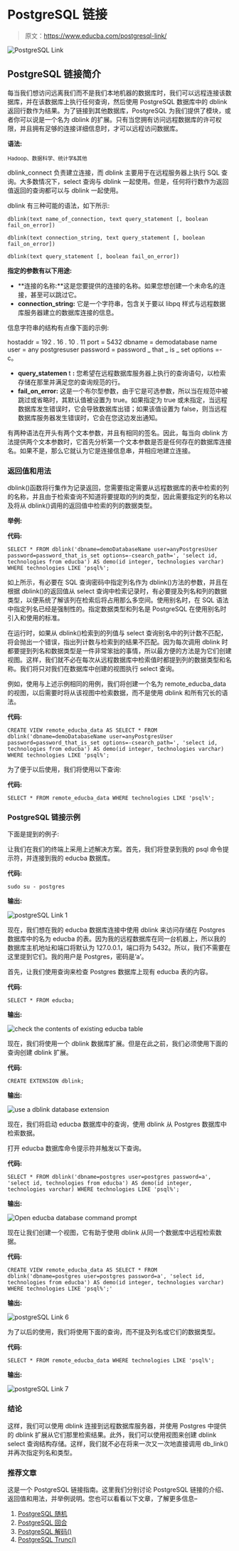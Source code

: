 # PostgreSQL 链接

> 原文：<https://www.educba.com/postgresql-link/>

![PostgreSQL Link](img/578d9e358362e5d2c8a8551b68d18821.png)



## PostgreSQL 链接简介

每当我们想访问远离我们而不是我们本地机器的数据库时，我们可以远程连接该数据库，并在该数据库上执行任何查询，然后使用 PostgreSQL 数据库中的 dblink 返回行数作为结果。为了链接到其他数据库，PostgreSQL 为我们提供了模块，或者你可以说是一个名为 dblink 的扩展。只有当您拥有访问远程数据库的许可权限，并且拥有足够的连接详细信息时，才可以远程访问数据库。

**语法:**

<small>Hadoop、数据科学、统计学&其他</small>

dblink_connect 负责建立连接，而 dblink 主要用于在远程服务器上执行 SQL 查询。大多数情况下，select 查询与 dblink 一起使用。但是，任何将行数作为返回值返回的查询都可以与 dblink 一起使用。

dblink 有三种可能的语法，如下所示:

`dblink(text name_of_connection, text query_statement [, boolean fail_on_error])`

`dblink(text connection_string, text query_statement [, boolean fail_on_error])`

`dblink(text query_statement [, boolean fail_on_error])`

**指定的参数有以下用途:**

*   **连接的名称:**这是您要提供的连接的名称。如果您想创建一个未命名的连接，甚至可以跳过它。
*   **connection_string:** 它是一个字符串，包含关于要以 libpq 样式与远程数据库服务器建立的数据库连接的信息。

信息字符串的结构有点像下面的示例:

hostaddr = 192 . 16 . 10 . 11 port = 5432 dbname = demodatabase name user = any postgresuser password = password _ that _ is _ set options =-c。

*   **query_statemen** t **:** 您希望在远程数据库服务器上执行的查询语句，以检索存储在那里并满足您的查询规范的行。
*   **fail_on_error:** 这是一个布尔型参数，由于它是可选参数，所以当在规范中被跳过或省略时，其默认值被设置为 true。如果指定为 true 或未指定，当远程数据库发生错误时，它会导致数据库出错；如果该值设置为 false，则当远程数据库服务器发生错误时，它会在您这边发出通知。

有两种语法在开头有两个文本参数，并且有相同的签名。因此，每当向 dblink 方法提供两个文本参数时，它首先分析第一个文本参数是否是任何存在的数据库连接名。如果不是，那么它就认为它是连接信息串，并相应地建立连接。

### 返回值和用法

dblink()函数将行集作为记录返回，您需要指定需要从远程数据库的表中检索的列的名称，并且由于检索查询不知道将要提取的列的类型，因此需要指定列的名称以及将从 dblink()调用的返回值中检索的列的数据类型。

**举例:**

**代码:**

`SELECT *
FROM dblink('dbname=demoDatabaseName user=anyPostgresUser password=password_that_is_set options=-csearch_path=',
'select id, technologies from educba')
AS demo(id integer, technologies varchar)
WHERE technologies LIKE 'psql%';`

如上所示，有必要在 SQL 查询密码中指定列名作为 dblink()方法的参数，并且在根据 dblink()的返回值从 select 查询中检索记录时，有必要提及列名和列的数据类型，以便系统了解该列在检索后将占用那么多空间。使用别名时，在 SQL 语法中指定列名已经是强制性的。指定数据类型和列名是 PostgreSQL 在使用别名时引入和使用的标准。

在运行时，如果从 dblink()检索到的列值与 select 查询别名中的列计数不匹配，将会抛出一个错误，指出列计数与检索到的结果不匹配。因为每次调用 dblink 时都要提到列名和数据类型是一件非常笨拙的事情，所以最方便的方法是为它们创建视图。这样，我们就不必在每次从远程数据库中检索值时都提到列的数据类型和名称。我们将只对我们在数据库中创建的视图执行 select 查询。

例如，使用与上述示例相同的用例，我们将创建一个名为 remote_educba_data 的视图，以后需要时将从该视图中检索数据，而不是使用 dblink 和所有冗长的语法。

**代码:**

`CREATE VIEW remote_educba_data AS
SELECT *
FROM dblink('dbname=demoDatabaseName user=anyPostgresUser password=password_that_is_set options=-csearch_path=',
'select id, technologies from educba')
AS demo(id integer, technologies varchar)
WHERE technologies LIKE 'psql%';`

为了便于以后使用，我们将使用以下查询:

**代码:**

`SELECT * FROM remote_educba_data WHERE technologies LIKE 'psql%';`

### PostgreSQL 链接示例

下面是提到的例子:

让我们在我们的终端上采用上述解决方案。首先，我们将登录到我的 psql 命令提示符，并连接到我的 educba 数据库。

**代码:**

`sudo su - postgres`

**输出:**

![postgreSQL Link 1](img/c847ad61cdc91de364c5c13fc073a137.png)



现在，我们想在我的 educba 数据库连接中使用 dblink 来访问存储在 Postgres 数据库中的名为 educba 的表。因为我的远程数据库在同一台机器上，所以我的数据库主机地址和端口将默认为 127.0.0.1，端口将为 5432。所以，我们不需要在这里提到它们。我的用户是 Postgres，密码是‘a’。

首先，让我们使用查询来检查 Postgres 数据库上现有 educba 表的内容。

**代码:**

`SELECT * FROM educba;`

**输出:**

![check the contents of existing educba table](img/ce8df525a2607df72e95443b4e847f23.png)



现在，我们将使用一个 dblink 数据库扩展。但是在此之前，我们必须使用下面的查询创建 dblink 扩展。

**代码:**

`CREATE EXTENSION dblink;`

**输出:**

![use a dblink database extension](img/5d4ac5e89be6455c2d5970a5fbc63187.png)



现在，我们将启动 educba 数据库中的查询，使用 dblink 从 Postgres 数据库中检索数据。

打开 educba 数据库命令提示符并触发以下查询。

**代码:**

`SELECT *
FROM dblink('dbname=postgres user=postgres password=a',
'select id, technologies from educba')
AS demo(id integer, technologies varchar)
WHERE technologies LIKE 'psql%';`

**输出:**

![Open educba database command prompt](img/542bffcb5003cd07066dff5c2d57b8b6.png)



现在让我们创建一个视图，它有助于使用 dblink 从同一个数据库中远程检索数据。

**代码:**

`CREATE VIEW remote_educba_data AS
SELECT *
FROM dblink('dbname=postgres user=postgres password=a',
'select id, technologies from educba')
AS demo(id integer, technologies varchar)
WHERE technologies LIKE 'psql%';'`

**输出:**

![postgreSQL Link 6](img/61215a5a1ad62eeb6c10d5b53ee7e2ee.png)



为了以后的使用，我们将使用下面的查询，而不提及列名或它们的数据类型。

**代码:**

`SELECT * FROM remote_educba_data WHERE technologies LIKE 'psql%';`

**输出:**

![postgreSQL Link 7](img/19a86bed8afc2d1e71fe8fce9225caa9.png)



### 结论

这样，我们可以使用 dblink 连接到远程数据库服务器，并使用 Postgres 中提供的 dblink 扩展从它们那里检索结果。此外，我们可以使用视图来创建 dblink select 查询结构存储。这样，我们就不必在将来一次又一次地直接调用 db_link()并再次指定列名和类型。

### 推荐文章

这是一个 PostgreSQL 链接指南。这里我们分别讨论 PostgreSQL 链接的介绍、返回值和用法，并举例说明。您也可以看看以下文章，了解更多信息–

1.  [PostgreSQL 随机](https://www.educba.com/postgresql-random/)
2.  [PostgreSQL 回合](https://www.educba.com/postgresql-round/)
3.  [PostgreSQL 解码()](https://www.educba.com/postgresql-decode/)
4.  [PostgreSQL Trunc()](https://www.educba.com/postgresql-trunc/)